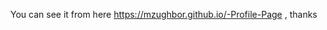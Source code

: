 You can see it from here <a href="https://mzughbor.github.io/-Profile-Page/">https://mzughbor.github.io/-Profile-Page </a>, thanks
